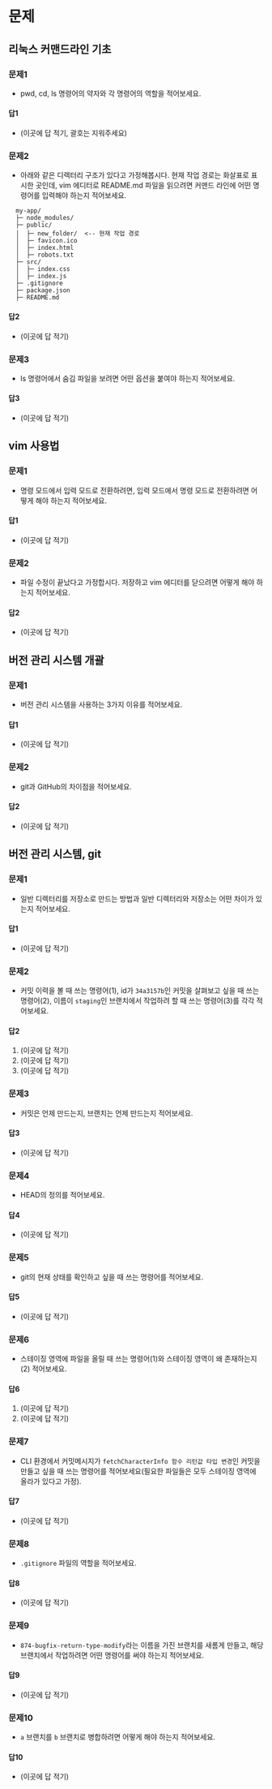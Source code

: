 # 문제

## 리눅스 커맨드라인 기초
### 문제1
- pwd, cd, ls 명령어의 약자와 각 명령어의 역할을 적어보세요.
#### 답1
- (이곳에 답 적기, 괄호는 지워주세요)

### 문제2
- 아래와 같은 디렉터리 구조가 있다고 가정해봅시다. 현재 작업 경로는 화살표로 표시한 곳인데, vim 에디터로 README.md 파일을 읽으려면 커맨드 라인에 어떤 명령어를 입력해야 하는지 적어보세요.
``` 
  my-app/
  ├─ node_modules/
  ├─ public/
  │  ├─ new_folder/  <-- 현재 작업 경로
  │  ├─ favicon.ico
  │  ├─ index.html
  │  ├─ robots.txt
  ├─ src/
  │  ├─ index.css
  │  ├─ index.js
  ├─ .gitignore
  ├─ package.json
  ├─ README.md
```

#### 답2
- (이곳에 답 적기)

### 문제3
- ls 명령어에서 숨김 파일을 보려면 어떤 옵션을 붙여야 하는지 적어보세요.
#### 답3
- (이곳에 답 적기)

## vim 사용법
### 문제1
- 명령 모드에서 입력 모드로 전환하려면, 입력 모드에서 명령 모드로 전환하려면 어떻게 해야 하는지 적어보세요.
#### 답1
- (이곳에 답 적기)

### 문제2
- 파일 수정이 끝났다고 가정합시다. 저장하고 vim 에디터를 닫으려면 어떻게 해야 하는지 적어보세요.
#### 답2
- (이곳에 답 적기)


## 버전 관리 시스템 개괄
### 문제1
- 버전 관리 시스템을 사용하는 3가지 이유를 적어보세요.
#### 답1
- (이곳에 답 적기)

### 문제2
- git과 GitHub의 차이점을 적어보세요.

#### 답2
- (이곳에 답 적기)

## 버전 관리 시스템, git

### 문제1
- 일반 디렉터리를 저장소로 만드는 방법과 일반 디렉터리와 저장소는 어떤 차이가 있는지 적어보세요.

#### 답1
- (이곳에 답 적기)

### 문제2
- 커밋 이력을 볼 때 쓰는 명령어(1), id가 `34a3157b`인 커밋을 살펴보고 싶을 때 쓰는 명령어(2), 이름이 `staging`인 브랜치에서 작업하려 할 때 쓰는 명령어(3)를 각각 적어보세요.

#### 답2
1. (이곳에 답 적기)
2. (이곳에 답 적기)
3. (이곳에 답 적기)


### 문제3
- 커밋은 언제 만드는지, 브랜치는 언제 만드는지 적어보세요.

#### 답3
- (이곳에 답 적기)

### 문제4
- HEAD의 정의를 적어보세요.

#### 답4
- (이곳에 답 적기)

### 문제5
- git의 현재 상태를 확인하고 싶을 때 쓰는 명령어를 적어보세요.
#### 답5
- (이곳에 답 적기)

### 문제6
- 스테이징 영역에 파일을 올릴 때 쓰는 명령어(1)와 스테이징 영역이 왜 존재하는지(2) 적어보세요.

#### 답6
1. (이곳에 답 적기)
2. (이곳에 답 적기)

### 문제7
- CLI 환경에서 커밋메시지가 `fetchCharacterInfo 함수 리턴값 타입 변경`인 커밋을 만들고 싶을 때 쓰는 명령어를 적어보세요(필요한 파일들은 모두 스테이징 영역에 올라가 있다고 가정).

#### 답7
- (이곳에 답 적기)

### 문제8
- `.gitignore` 파일의 역할을 적어보세요.
#### 답8
- (이곳에 답 적기)

### 문제9
- `874-bugfix-return-type-modify`라는 이름을 가진 브랜치를 새롬게 만들고, 해당 브랜치에서 작업하려면 어떤 명령어를 써야 하는지 적어보세요.
#### 답9
- (이곳에 답 적기)

### 문제10
- `a` 브랜치를 `b` 브랜치로 병합하려면 어떻게 해야 하는지 적어보세요.
#### 답10
- (이곳에 답 적기)
